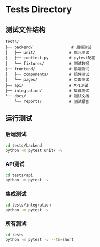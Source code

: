 # Tests Directory

## 测试文件结构

```
tests/
├── backend/                 # 后端测试
│   ├── unit/               # 单元测试
│   ├── conftest.py         # pytest配置
│   └── fixtures/           # 测试数据
├── frontend/               # 前端测试
│   ├── components/         # 组件测试
│   └── pages/              # 页面测试
├── api/                    # API测试
├── integration/            # 集成测试
└── docs/                   # 测试文档
    └── reports/            # 测试报告
```

## 运行测试

### 后端测试
```bash
cd tests/backend
python -m pytest unit/ -v
```

### API测试
```bash
cd tests/api
python -m pytest -v
```

### 集成测试
```bash
cd tests/integration
python -m pytest -v
```

### 所有测试
```bash
cd tests
python -m pytest -v --tb=short
```